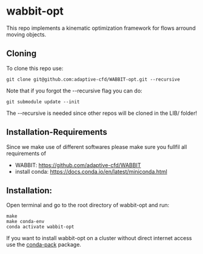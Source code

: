 # wabbit-opt
This repo implements a kinematic optimization framework for flows arround moving objects.

## Cloning 

To clone this repo use:

    git clone git@github.com:adaptive-cfd/WABBIT-opt.git --recursive

Note that if you forgot the --recursive flag you can do:

    git submodule update --init

The --recursive is needed since other repos will be cloned in the LIB/ folder!

## Installation-Requirements

Since we make use of different softwares please make sure you
fullfil all requirements of

 + WABBIT: https://github.com/adaptive-cfd/WABBIT
 + install conda: https://docs.conda.io/en/latest/miniconda.html

## Installation:

Open terminal and go to the root directory of wabbit-opt and run:
    
    make
    make conda-env
    conda activate wabbit-opt

If you want to install wabbit-opt on a cluster without direct internet access
use the [conda-pack](https://conda.github.io/conda-pack/) package.

